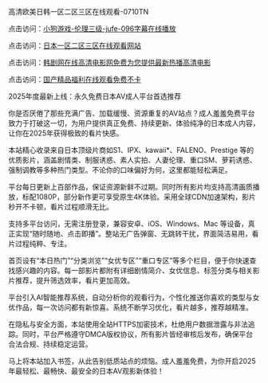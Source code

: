 高清欧美日韩一区二区三区在线观看-0710TN 

点击访问：<a href="https://heiliaozj3tjd.pages.dev">小狗游戏-伦理三级-jufe-096字幕在线播放</a>

点击访问：<a href="https://heiliaowt0d7p.pages.dev">日本一区二区三区在线观看网站</a>

点击访问：<a href="https://heiliao2dmwwy.pages.dev">韩剧网在线高清电影网免费为您提供最新热播高清电影</a>

点击访问：<a href="https://heiliaoga6s9v.pages.dev">国产精品福利在线观看免费不卡</a>   

2025年度最新上线：永久免费日本AV成人平台首选推荐

你是否厌倦了那些充满广告、加载缓慢、资源重复的AV站点？成人羞羞免费平台致力于打破这一切，为用户提供真正免费、持续更新、体验纯净的日本成人内容，让你在2025年获得极致的看片快感。

本站精心收录来自日本顶级片商如S1、IPX、kawaii*、FALENO、Prestige 等的优质影片，涵盖剧情类、制服诱惑、素人实拍、人妻伦理、重口SM、萝莉诱惑、强制调教等多种热门类型。不论你的口味偏好为何，这里都能轻松满足。

平台每日更新上百部作品，保证资源新鲜不过期。同时所有影片均支持高清画质播放，标配1080P，部分新作更可享受原生4K体验。采用全球CDN加速架构，影片秒开不卡顿，看片过程顺滑无比。

支持多平台访问，无需注册登录，兼容安卓、iOS、Windows、Mac 等设备，真正实现“随时随地、点击即播”。整站无广告弹窗、无跳转干扰，界面简洁易用，看片过程纯粹、专注。

首页设有“本日热门”“分类浏览”“女优专区”“重口专区”等多个栏目，便于你快速查找感兴趣的内容。每一部影片都附有详细剧情简介、女优信息、标签分类与相关影片推荐，提升筛选效率，看片更加高效。

平台引入AI智能推荐系统，自动分析你的观看行为，个性化推送你喜欢的类型与女优作品，每一次访问都有新惊喜。系统不断学习优化，看片越多，推荐越精准。

在隐私与安全方面，本站使用全站HTTPS加密技术，杜绝用户数据泄露与非法追踪。同时，平台严格遵守DMCA版权协议，所有影片皆经审核后发布，确保平台合法合规、持续稳定运营。

马上将本站加入书签，从此告别低质站点的烦恼。成人羞羞免费，为你开启2025年最轻松、最畅快、最安全的日本AV观影新体验！

<span style="display:none;">[Canonical link]  ( https://github.com/huy26111/riben555555 ）</span> 
